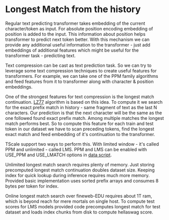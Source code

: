 # Longest Match from the history

Regular text predicting transformer takes embedding of the current character/token as input. For absolute position encoding embedding of position is added to the input. This information about position helps transformer to predict next token better. With this mechanism we can provide any additional useful information to the transformer - just add embeddings of additional features which might be useful for the transformer task - predicting text.

Text compression can be cast as text prediction task. So we can try to leverage some text compression techniques to create useful features for transformers. For example, we can take one of the PPM family algorithms and feed features from it to transformer along with character & position embeddings.

One of the strongest features for text compression is the longest match continuation. [LZ77](https://en.wikipedia.org/wiki/LZ77_and_LZ78) algorithm is based on this idea. To compute it we search for the exact prefix match in history - same fragment of text as the last N characters. Our prediction is that the next character will be the same as the one followed found exact prefix match. Among multiple matches the longest match performs best. So to compute this feature for each train and test token in our dataset we have to scan preceding tokens, find the longest exact match and feed embedding of it's continuation to the transformer.

TScale support two ways to perform this. With limited window - it's called PPM and unlimited - called LMS. PPM and LMS can be enabled with USE_PPM and USE_LMATCH options in [data script](data_script.md).

Unlimited longest match search requires plenty of memory. Just storing precomputed longest match continuation doubles dataset size. Keeping index for quick lookup during inference requires much more memory. Provided basic implementation uses sorted prefix arrays and consumes 8 bytes per token for index.

Online longest match search over fineweb-EDU requires about 1T ram, which is beyond reach for mere mortals on single host. To compute test scores for LMS models provided code precomputes longest match for test dataset and loads index chunks from disk to compute hellaswag score.

